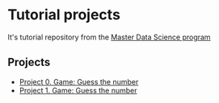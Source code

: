 # Tutorial projects
It's tutorial repository from the [Master Data Science program](https://new.skillfactory.ru/data-science-v-medicine-mipt)

## Projects

* [Project 0. Game: Guess the number](https://github.com/ekaterinatao/Tutorial_projects/tree/main/project_0)
* [Project 1. Game: Guess the number](https://github.com/ekaterinatao/Tutorial_projects/tree/main/project_1)